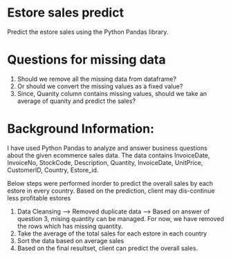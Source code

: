 # Estore sales predict

Predict the estore sales using the Python Pandas library.

# Questions for missing data

1. Should we remove all the missing data from dataframe?
2. Or should we convert the missing values as a fixed value?
3. Since, Quanity column contains missing values, should we take an average of quanity and predict the sales?

# Background Information:

I have used Python Pandas to analyze and answer business questions about the given ecommerce sales data. The data contains InvoiceDate, InvoiceNo, StockCode, Description, Quantity, InvoiceDate, UnitPrice, CustomerID, Country, Estore_id.

Below steps were performed inorder to predict the overall sales by each estore in every country. Based on the prediction, client may dis-continue less profitable estores 

1. Data Cleansing 
	--> Removed duplicate data
	--> Based on answer of question 3, mising quantity can be managed. For now, we have removed the rows which has missing quantity.
2. Take the average of the total sales for each estore in each country
3. Sort the data based on average sales
4. Based on the final resultset, client can predict the overall sales.

